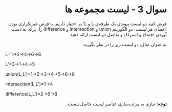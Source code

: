 <div dir="rtl">

# سوال 3 - لیست مجموعه ها
فرض کنید دو لیست پیوندی یک طرفه‌ی L و L′ در اختیار داریم. با فرض غیرتکراری بودن اعضای هر لیست، دو الگوریتم union و intersection  و difference را، برای به دست آوردن اجتماع و اشتراک و تفاضل دو لیست ارائه دهید.

به عنوان مثال، دو لیست زیر را در نظر بگیرید:

<div dir="ltr">

L=1→2→4→6→8

L′=3→1→4→5

union(L,L′)=1→2→3→4→5→6→8

intersection(L,L′)=1→4

difference(L,L′)=2→6→8
</div>

**توجه:** نیازی به مرتب‌سازی عناصر لیست حاصل نیست.

</div>